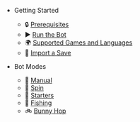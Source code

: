- Getting Started
  - 🔒 [Prerequisites](https://github.com/40Cakes/pokebot-gen3/wiki/%F0%9F%94%92-Prerequisites)
  - ▶ [Run the Bot](https://github.com/40Cakes/pokebot-gen3/wiki/%E2%96%B6-Run-the-Bot)
  - 🌍 [Supported Games and Languages](https://github.com/40Cakes/pokebot-gen3/wiki/%F0%9F%8C%8D-Supported-Games-and-Languages)
  - 💾 [Import a Save](https://github.com/40Cakes/pokebot-gen3/wiki/%F0%9F%92%BE-Import-a-Save)

- Bot Modes
  - 🔧 [Manual](https://github.com/40Cakes/pokebot-gen3/wiki/%F0%9F%94%A7-Manual)
  - 🔄 [Spin](https://github.com/40Cakes/pokebot-gen3/wiki/%F0%9F%94%84-Spin)
  - 💼 [Starters](https://github.com/40Cakes/pokebot-gen3/wiki/%F0%9F%92%BC-Starters)
  - 🎣 [Fishing](https://github.com/40Cakes/pokebot-gen3/wiki/%F0%9F%8E%A3-Fishing)
  - 🚲 [Bunny Hop](https://github.com/40Cakes/pokebot-gen3/wiki/%F0%9F%9A%B2-Bunny-Hop)